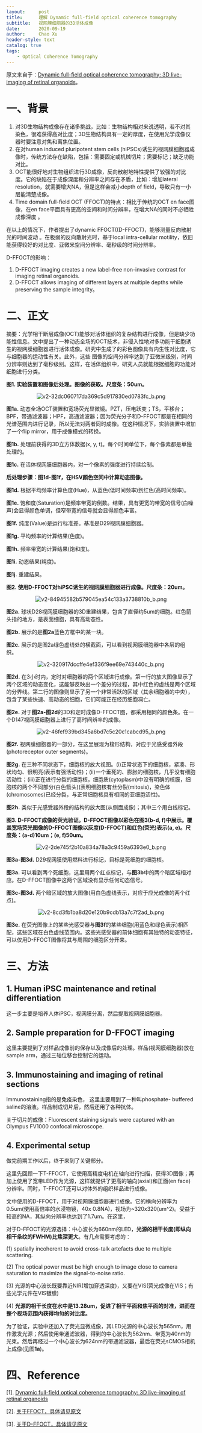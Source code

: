 ```yaml
---
layout:     post
title:      理解 Dynamic full-field optical coherence tomography
subtitle:   视网膜细胞器的3D活体成像
date:       2020-09-19
author:     Chao Xu
header-style: text 
catalog: true
tags:
    - Optical Coherence Tomography
---
```


原文来自于：[Dynamic full-field optical coherence tomography: 3D live-imaging of retinal organoids](https://www.nature.com/articles/s41377-020-00375-8)。

# 一、背景

1. 对3D生物结构成像存在诸多挑战，比如：生物结构相对来说透明，若不对其染色，很难获得高对比度；3D生物结构具有一定的厚度，在使用光学成像仪器时要注意对焦和离焦位置。
2. 在对human induced pluripotent stem cells (hiPSCs)诱生的视网膜细胞器成像时，传统方法存在缺陷，包括：需要固定或机械切片；需要标记；缺乏功能对比。
3. OCT能很好地对生物组织进行3D成像，反向散射地特性提供了较强的对比度。它的缺陷在于成像深度和分辨率之间存在矛盾，比如：增加lateral resolution，就需要增大NA，但是这样会减小depth of  field，导致只有一小层能清楚成像。
4. Time domain full-field OCT (FFOCT)的特点：相比于传统的OCT en face图像，在en face平面具有更高的空间和时间分辨率，在增大NA的同时不必牺牲成像深度 。

在以上的情况下，作者提出了dynamic FFOCT((D-FFOCT)，能够测量反向散射光的时间波动 。在极弱的反向散射光时，基于local intra-cellular motility，依旧能获得较好的对比度、亚微米空间分辨率、毫秒级的时间分辨率。

D-FFOCT的影响：

1. D-FFOCT imaging creates a new label-free non-invasive contrast for imaging retinal organoids. 
2. D-FFOCT allows imaging of different layers at multiple depths while preserving the sample integrity。

# 二、正文

摘要：光学相干断层成像(OCT)能够对活体组织的复杂结构进行成像，但是缺少功能性信息。文中提出了一种动态全场的OCT技术，非侵入性地对多功能干细胞诱生的视网膜细胞器进行活体成像。研究中生成了的彩色图像具有内生性对比度，它与细胞器的运动性有关。此外，这些 图像的空间分辨率达到了亚微米级别，时间分辨率则达到了毫秒级别。这样，在活体组织中，研究人员就能根据细胞的功能对细胞进行分类。

**图1. 实验装置和图像后处理。图像的获取。尺度条：50um。**

<p align="center"><img src="https://imghost.cx0512.com/images/2020/09/19/v2-32dc060717da369c5d917830ed0783fc_b.png" alt="v2-32dc060717da369c5d917830ed0783fc_b.png" border="0" />
</p>

**图1a.** 动态全场OCT装置和宽场荧光显微镜。PZT，压电跃变；TS，平移台；BPF，带通滤波器；HPF，高通滤波器；因为荧光分子和D-FFOCT都是在相同的光谱范围内进行记录，所以无法对两者同时成像。在这种情况下，实验装置中增加了一个flip mirror，用于成像模式的转换。

**图1b.** 处理前获得的3D立方体数据(x, y, t)。每个时间单位下，每个像素都是单独处理的。

**图1c.** 在活体视网膜细胞器内，对一个像素的强度进行持续绘制。

**后处理步骤：图1d-图1f，在HSV颜色空间中计算动态图像。**

**图1d.** 根据平均频率计算色度(Hue)，从蓝色(低时间频率)到红色(高时间频率)。

**图1e.** 饱和度(Saturation)是频率带宽的倒数。结果，具有更宽的带宽的信号(白噪声)会显得颜色单调，但窄带宽的信号就会显得颜色丰富。

**图1f.** 纯度(Value)是运行标准差。基准是D29视网膜细胞器。

**图1g.** 平均频率的计算结果(色度)。

**图1h.** 频率带宽的计算结果(饱和度)。

**图1i.**  动态结果(纯度)。

**图1j.** 重建结果。

**图2. 使用D-FFOCT对hiPSC诱生的视网膜细胞器进行成像。尺度条：20um。**

<p align="center"><img src="https://imghost.cx0512.com/images/2020/09/19/v2-84945582b579045ea54c133a3738810b_b.png" alt="v2-84945582b579045ea54c133a3738810b_b.png" border="0" />
</p>

**图2a.** 球状D28视网膜细胞器的3D重建结果，包含了直径约5um的细胞。红色箭头指的地方，是表面细胞，具有高动态性。

**图2b.** 展示的是**图2a**蓝色方框中的某一块。

**图2c.** 展示的是图2a绿色虚线处的横截面，可以看到视网膜细胞器中各层的组织。

<p align="center"><img src="https://imghost.cx0512.com/images/2020/09/19/v2-320917dccffe4ef336f9ee69e743440c_b.png" alt="v2-320917dccffe4ef336f9ee69e743440c_b.png" border="0" />
</p>

**图2d.** 在3小时内，定时对细胞器的两个区域进行成像。第一行的放大图像显示了两个区域的动态变化，这能够反映出一个差分的过程，其中红色的虚线是两个区域的分界线。第二行的图像则显示了另一个非常活跃的区域（其余细胞器的中央），包含了某些快速、高动态的细胞，它们可能正在经历细胞凋亡。

**图2e.** 对于**图2a-图2d**的3D和定时成像D-FFOCT图，都采用相同的颜色条。在一个D147视网膜细胞器上进行了高时间辨率的成像。

<p align="center">
    <img src="https://imghost.cx0512.com/images/2020/09/19/v2-46fef939bd345a6bd7c5c20c1cabcd95_b.png" alt="v2-46fef939bd345a6bd7c5c20c1cabcd95_b.png" border="0" />
</p>

**图2f.** 视网膜细胞器的一部分，在这里展现为梭形结构，对应于光感受器外段(photoreceptor outer segments)。

**图2g.** 在三种不同状态下，细胞核的放大视图。(i)正常状态下的细胞核，紧凑、形状均匀、很明亮(表示有强活动性)；(ii)一个垂死的、膨胀的细胞核，几乎没有细胞活动性；(iii)正在进行分裂的细胞核，细胞质(cytoplasm)中没有明确的核膜，细胞核的两个不同部分(白色箭头)(表明细胞核有丝分裂(mitosis)，染色体(chromosomes)已经分裂，与正常细胞核具有相同的亚细胞活性)。

**图2h.** 类似于光感受器外段的结构的放大图(从侧面成像)；其中三个用白线标记。

**图3. D-FFOCT成像的荧光验证。D-FFOCT图像以彩色在图3(b-d, f)中展示。覆盖宽场荧光图像的D-FFOCT图像以灰度(D-FFOCT)和红色(荧光)表示(a, e)。尺度条：(a-d)10um；(e, f)50um。**

<p align="center">
   <img src="https://imghost.cx0512.com/images/2020/09/19/v2-2de745f2b10a834a78a3c9459a6393e0_b.png" alt="v2-2de745f2b10a834a78a3c9459a6393e0_b.png" border="0" />
</p>

**图3a-图3d.** D29视网膜使用燃料进行标记，目标是死细胞的细胞核。

**图3a.** 可以看到两个死细胞，这里用两个红点标记，与**图3b**中的两个暗区域相对应。在D-FFOCT图像中这两个区域没有显示任何动态信号。

**图3c-图3d.** 两个暗区域的放大图像(用白色虚线表示，对应于应光成像的两个红点)。

<p align="center">
<img src="https://imghost.cx0512.com/images/2020/09/19/v2-8cd3fb1ba8d20e120b9cdb13a7c7f2ad_b.png" alt="v2-8cd3fb1ba8d20e120b9cdb13a7c7f2ad_b.png" border="0" />
</p>

**图3e.** 在荧光图像上的某些光感受器与**图3f**的某些细胞(用蓝色和绿色表示)相匹配，这些区域在白色虚线范围内。这些光感受器的前体细胞有其独特的动态特征，可以仅用D-FFOCT图像将其与周围的细胞区分开来。

# 三、方法

## **1. Human iPSC maintenance and retinal differentiation**

这一步主要是培养人体iPSC，视网膜分离，然后提取视网膜细胞器。

## **2. Sample preparation for D-FFOCT imaging**

这里主要提到了对样品成像前的保存以及成像后的处理。样品(视网膜细胞器)放在sample arm，通过三轴位移台控制它的运动。

## **3. Immunostaining and imaging of retinal sections**

Immunostaining指的是免疫染色， 这里主要用到了一种叫phosphate- buffered saline的溶液。样品制成切片后，然后还用了各种抗体。

关于切片的成像：Fluorescent staining signals were captured with an Olympus FV1000 confocal microscope.

## **4. Experimental setup**

做完前期工作以后，终于来到了关键部分。

这里先回顾一下T-FFOCT，它使用高精度电机在轴向进行扫描，获得3D图像；再加上使用了宽带LED作为光源，这样就提供了更高的轴向(axial)和正面(en face)分辨率。同时，T-FFOCT还可以对体外的组织样品进行成像。 

文中使用的D-FFOCT，用于对视网膜细胞器进行成像。它的横向分辨率为0.5um(使用高倍率的水浸物镜，40x 0.8NA)，视场为~320x320(um^2)。受益于较高的NA，其纵向分辨率也达到了1.7um。在这里，

对于D-FFOCT的光源选择：中心波长为660nm的LED，**光源的相干长度(即纵向相干条纹的FWHM)比焦深更大**。有几点需要考虑的：

(1) spatially incoherent to avoid cross-talk artefacts due to multiple scattering. 

(2) The optical power must be high enough to image close to camera saturation to maximize the signal-to-noise ratio.

(3) 光源的中心波长既要靠近NIR(增加穿透深度)，又要在VIS(荧光成像在VIS；有些光学元件在VIS镀膜)

(4) **光源的相干长度在水中是13.28um，促进了相干平面和焦平面的对准，进而在整个视场范围内获得均匀的对比度。**

为了验证，实验中还加入了荧光显微成像，其LED光源的中心波长为565nm，用作激发光源；然后使用带通滤波器，得到的中心波长为562nm、带宽为40nm的光束。然后再经过一个中心波长为624nm的带通滤波器，最后在荧光sCMOS相机上成像(见图**1a**)。

# 四、Reference

[1]. [Dynamic full-field optical coherence tomography: 3D live-imaging of retinal organoids](https://www.nature.com/articles/s41377-020-00375-8)

[2]. [关于FFOCT，具体请见原文](https://www.osapublishing.org/ao/abstract.cfm?uri=ao-43-1)

[3]. [关于D-FFOCT，具体请见原文](https://www.osapublishing.org/boe/abstract.cfm?uri=boe-7-4-1511)
